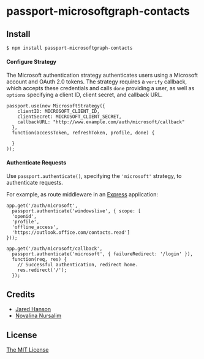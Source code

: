 # passport-microsoftgraph-contacts

## Install

    $ npm install passport-microsoftgraph-contacts

#### Configure Strategy

The Microsoft authentication strategy authenticates users using a Microsoft account and OAuth 2.0 tokens.  The strategy requires a `verify` callback,
which accepts these credentials and calls `done` providing a user, as well as
`options` specifying a client ID, client secret, and callback URL.

    passport.use(new MicrosoftStrategy({
        clientID: MICROSOFT_CLIENT_ID,
        clientSecret: MICROSOFT_CLIENT_SECRET,
        callbackURL: "http://www.example.com/auth/microsoft/callback"
      },
      function(accessToken, refreshToken, profile, done) {

      }
    ));

#### Authenticate Requests

Use `passport.authenticate()`, specifying the `'microsoft'` strategy, to
authenticate requests.

For example, as route middleware in an [Express](http://expressjs.com/)
application:

    app.get('/auth/microsoft',
      passport.authenticate('windowslive', { scope: [      
      'openid',
      'profile',
      'offline_access',
      'https://outlook.office.com/contacts.read'] 
    }));

    app.get('/auth/microsoft/callback', 
      passport.authenticate('microsoft', { failureRedirect: '/login' }),
      function(req, res) {
        // Successful authentication, redirect home.
        res.redirect('/');
      });

## Credits

  - [Jared Hanson](http://github.com/jaredhanson)
  - [Novalina Nursalim](https://github.com/novalina)

## License

[The MIT License](http://opensource.org/licenses/MIT)

